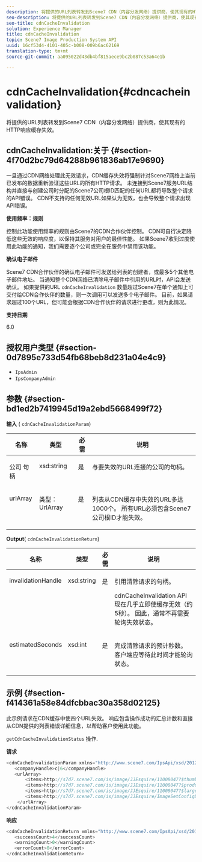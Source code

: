 ```yaml
---
description: 将提供的URL列表转发到Scene7 CDN（内容分发网络）提供商，使其现有的HTTP响应缓存失效。
seo-description: 将提供的URL列表转发到Scene7 CDN（内容分发网络）提供商，使其现有的HTTP响应缓存失效。
seo-title: cdnCacheInvalidation
solution: Experience Manager
title: cdnCacheInvalidation
topic: Scene7 Image Production System API
uuid: 16cf53d4-4101-405c-b008-009b6ac62169
translation-type: tm+mt
source-git-commit: aa095022d43db4bf815aece9bc2b087c53a64e1b

---
```



# cdnCacheInvalidation{#cdncacheinvalidation}

将提供的URL列表转发到Scene7 CDN（内容分发网络）提供商，使其现有的HTTP响应缓存失效。

## cdnCacheInvalidation:关于 {#section-4f70d2bc79d64288b961836ab17e9690}

一旦通过CDN网络处理此无效请求，CDN缓存失效将强制针对Scene7网络上当前已发布的数据重新验证这些URL的所有HTTP请求。 未连接到Scene7服务URL结构并直接与创建公司时分配的Scene7公司根ID匹配的任何URL都将导致整个请求的API错误。 CDN不支持的任何无效URL如果认为无效，也会导致整个请求出现API错误。

**使用频率：规则**

控制此功能使用频率的规则由Scene7的CDN合作伙伴控制。 CDN可自行决定降低这些无效的响应度，以保持其服务对用户的最佳性能。 如果Scene7收到过度使用此功能的通知，我们需要逐个公司或完全在服务中禁用该功能。

**确认电子邮件**

Scene7 CDN合作伙伴的确认电子邮件可发送给列表的创建者，或最多5个其他电子邮件地址。 当通知整个CDN网络已清除电子邮件中引用的URL时，API会发送确认。 如果提供的URL `cdnCacheInvalidation` 数量超过Scene7在单个通知上可交付给CDN合作伙伴的数量，则一次调用可以发送多个电子邮件。 目前，如果请求超过100个URL，但可能会根据CDN合作伙伴的请求进行更改，则为此情况。

**支持日期**

6.0

## 授权用户类型 {#section-0d7895e733d54fb68beb8d231a04e4c9}

* `IpsAdmin`
* `IpsCompanyAdmin`

## 参数 {#section-bd1ed2b7419945d19a2ebd5668499f72}

**输入** ( `cdnCacheInvalidationParam`)

<table id="table_EDD1875264C846BE951869D528A90D73"> 
 <thead> 
  <tr> 
   <th class="entry"> <b> 名称</b> </th> 
   <th class="entry"> <b> 类型</b> </th> 
   <th class="entry"> <b> 必需</b> </th> 
   <th class="entry"> <b> 说明</b> </th> 
  </tr> 
 </thead>
 <tbody> 
  <tr valign="top"> 
   <td> <p> <span class="codeph"> 公司 <span class="varname"> 句柄</span></span> </p> </td> 
   <td> <p> <span class="codeph"> xsd:string</span> </p> </td> 
   <td> <p> 是 </p> </td> 
   <td> <p> 与要失效的URL连接的公司的句柄。 </p> </td> 
  </tr> 
  <tr valign="top"> 
   <td> <p> <span class="codeph"> <span class="varname"> urlArray</span></span> </p> </td> 
   <td> <p> <span class="codeph"> 类型：UrlArray</span> </p> </td> 
   <td> <p> 是 </p> </td> 
   <td> <p> 列表从CDN缓存中失效的URL多达1000个。 所有URL必须包含Scene7公司根ID才能失效。 </p> </td> 
  </tr> 
 </tbody> 
</table>

**Output**( `cdnCacheInvalidationReturn`)

<table id="table_1D947C1BF8864820AD7BA0CDC0F076F9"> 
 <thead> 
  <tr> 
   <th class="entry"> <b> 名称</b> </th> 
   <th class="entry"> <b> 类型</b> </th> 
   <th class="entry"> <b> 必需</b> </th> 
   <th class="entry"> <b> 说明</b> </th> 
  </tr> 
 </thead>
 <tbody> 
  <tr valign="top"> 
   <td colname="col1"> <p><span class="codeph"><span class="varname"> invalidationHandle</span></span> </p> </td> 
   <td colname="col2"> <p><span class="codeph"> xsd:string</span> </p> </td> 
   <td colname="col3"> <p>是 </p> </td> 
   <td colname="col4"> <p>引用清除请求的句柄。 </p> <p>cdnCacheInvalidation <span class="codeph"></span> API现在几乎立即使缓存无效（约5秒）。 因此，通常不再需要轮询失效状态。 </p> 
    <!--<p>The next three paragraphs were added as per CQDOC-13840 With the migration from Akamai v2 API's to fast purge, purging time is now approximately 5 seconds. You are no longer required to poll on the purge URL to find out the status of the purge request.</p>--> 
    <!--<p>The cache invalidation handle used to contained the company ID, the user account type used (small or large), and the purge url. With the release of 2019R1, <codeph>invalidationHandle</codeph> now contains just the company ID and the purge ID. </p>--> 
    <!--<p>Prior to 2019R1, two different Akamai users were being used for each geography (for example, <codeph>cdninvalidatesmallemea</codeph> and <codeph>cdninvalidatelargeemea</codeph>) to invalidate requests, depending on the number of URLs in each request. This functionality was done so that a small request was not blocked because of a large request. Now, with fast purge in 2019R1, the purge is nearly instantaneous, two users are no longer needed, and only one account is used. </p>--> </td> 
  </tr> 
  <tr valign="top"> 
   <td colname="col1"> <p><span class="codeph"><span class="varname"> estimatedSeconds</span></span> </p> </td> 
   <td colname="col2"> <p><span class="codeph"> xsd:int</span> </p> </td> 
   <td colname="col3"> <p>是 </p> </td> 
   <td colname="col4"> <p>完成清除请求的预计秒数。 客户端应等待此时间才能轮询状态。 </p> </td> 
  </tr> 
 </tbody> 
</table>

## 示例 {#section-f414361a58e84dfcbbac30a358d02125}

此示例请求在CDN缓存中使四个URL失效。 响应包含操作成功的汇总计数和直接从CDN提供的列表错误详细信息，以帮助客户使用此功能。

`getCdnCacheInvalidationStatus` 操作.

**请求**

```java
<cdnCacheInvalidationParam xmlns="http://www.scene7.com/IpsApi/xsd/2012-02-14">
   <companyHandle>c|6</companyHandle>
   <urlArray>
       <items>http://s7d7.scene7.com/is/image/JJEsquire/11008047?$thumbnail$</items>
       <items>http://s7d7.scene7.com/is/image/JJEsquire/11008047?$product$</items>
       <items>http://s7d7.scene7.com/is/image/JJEsquire/11008047?$large$</items>
       <items>http://s7d7.scene7.com/is/image/JJEsquire/ImageSetConfigDefaults?req=userdata</items>
    </urlArray>
</cdnCacheInvalidationParam>
```

**响应**

```java
<cdnCacheInvalidationReturn xmlns="http://www.scene7.com/IpsApi/xsd/2012-02-14">
   <successCount>4</successCount>
   <warningCount>0</warningCount>
   <errorCount>0</errorCount>
</cdnCacheInvalidationReturn>
```

